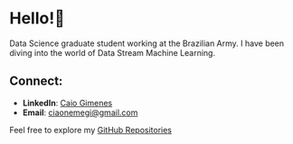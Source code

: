 # Hello!👋

Data Science graduate student working at the Brazilian Army. I have been diving into the world of Data Stream Machine Learning.

## Connect:
- **LinkedIn**: [Caio Gimenes](https://www.linkedin.com/in/caio-gimenes-profile/)
- **Email**: ciaonemegi@gmail.com

Feel free to explore my [GitHub Repositories](https://github.com/caiogimenes?tab=repositories)
